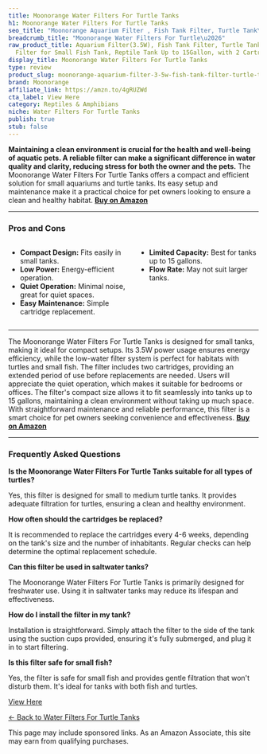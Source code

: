 ```yaml
---
title: Moonorange Water Filters For Turtle Tanks
h1: Moonorange Water Filters For Turtle Tanks
seo_title: "Moonorange Aquarium Filter , Fish Tank Filter, Turtle Tank\u2026"
breadcrumb_title: "Moonorange Water Filters For Turtle\u2026"
raw_product_title: Aquarium Filter(3.5W), Fish Tank Filter, Turtle Tank Filter, Low-Water
  Filter for Small Fish Tank, Reptile Tank Up to 15Gallon, with 2 Cartridges(Black)
display_title: Moonorange Water Filters For Turtle Tanks
type: review
product_slug: moonorange-aquarium-filter-3-5w-fish-tank-filter-turtle-tank-filter-low-aedf77c5
brand: Moonorange
affiliate_link: https://amzn.to/4gRUZWd
cta_label: View Here
category: Reptiles & Amphibians
niche: Water Filters For Turtle Tanks
publish: true
stub: false
---
```


<div id="intro" class="full-width">
  <p><strong>Maintaining a clean environment is crucial for the health and well-being of aquatic pets. A reliable filter can make a significant difference in water quality and clarity, reducing stress for both the owner and the pets.</strong> The Moonorange Water Filters For Turtle Tanks offers a compact and efficient solution for small aquariums and turtle tanks. Its easy setup and maintenance make it a practical choice for pet owners looking to ensure a clean and healthy habitat. <a href="https://amzn.to/4gRUZWd" rel="nofollow sponsored noopener" target="_blank"><strong>Buy on Amazon</strong></a></p>
</div>

<hr />
<h3 id="pros-cons">Pros and Cons</h3>
<div class="pc-grid" style="display:grid;grid-template-columns:1fr 1fr;gap:16px;">
  <ul>
    <li><strong>Compact Design:</strong> Fits easily in small tanks.</li>
    <li><strong>Low Power:</strong> Energy-efficient operation.</li>
    <li><strong>Quiet Operation:</strong> Minimal noise, great for quiet spaces.</li>
    <li><strong>Easy Maintenance:</strong> Simple cartridge replacement.</li>
  </ul>
  <ul>
    <li><strong>Limited Capacity:</strong> Best for tanks up to 15 gallons.</li>
    <li><strong>Flow Rate:</strong> May not suit larger tanks.</li>
  </ul>
</div>
<hr />

<div class="full-width">
  <p>The Moonorange Water Filters For Turtle Tanks is designed for small tanks, making it ideal for compact setups. Its 3.5W power usage ensures energy efficiency, while the low-water filter system is perfect for habitats with turtles and small fish. The filter includes two cartridges, providing an extended period of use before replacements are needed. Users will appreciate the quiet operation, which makes it suitable for bedrooms or offices. The filter's compact size allows it to fit seamlessly into tanks up to 15 gallons, maintaining a clean environment without taking up much space. With straightforward maintenance and reliable performance, this filter is a smart choice for pet owners seeking convenience and effectiveness. <a href="https://amzn.to/4gRUZWd" rel="nofollow sponsored noopener" target="_blank"><strong>Buy on Amazon</strong></a></p>
</div>

<hr />
<h3 id="faqs">Frequently Asked Questions</h3>

<p><strong>Is the Moonorange Water Filters For Turtle Tanks suitable for all types of turtles?</strong></p>
<p>Yes, this filter is designed for small to medium turtle tanks. It provides adequate filtration for turtles, ensuring a clean and healthy environment.</p>

<p><strong>How often should the cartridges be replaced?</strong></p>
<p>It is recommended to replace the cartridges every 4-6 weeks, depending on the tank's size and the number of inhabitants. Regular checks can help determine the optimal replacement schedule.</p>

<p><strong>Can this filter be used in saltwater tanks?</strong></p>
<p>The Moonorange Water Filters For Turtle Tanks is primarily designed for freshwater use. Using it in saltwater tanks may reduce its lifespan and effectiveness.</p>

<p><strong>How do I install the filter in my tank?</strong></p>
<p>Installation is straightforward. Simply attach the filter to the side of the tank using the suction cups provided, ensuring it's fully submerged, and plug it in to start filtering.</p>

<p><strong>Is this filter safe for small fish?</strong></p>
<p>Yes, the filter is safe for small fish and provides gentle filtration that won't disturb them. It's ideal for tanks with both fish and turtles.</p>
<p><a class="btn" href="https://amzn.to/4gRUZWd" target="_blank" rel="nofollow sponsored noopener">View Here</a></p>
<p><a href="/roundups/reptiles-amphibians/water-filters-for-turtle-tanks/">← Back to Water Filters For Turtle Tanks</a></p>
<aside class="disclosure">This page may include sponsored links. As an Amazon Associate, this site may earn from qualifying purchases.</aside>
